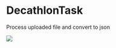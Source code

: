 # DecathlonTask
Process uploaded file and convert to json

![](https://giphy.com/gifs/nLPB4jE70aFyhfEFva)
